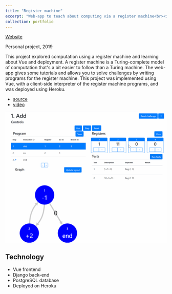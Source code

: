 ```yaml
---
title: "Register machine"
excerpt: "Web-app to teach about computing via a register machine<br><img src='/images/register-machine.png'/>"
collection: portfolio
---
```


[Website](https://registermachine.com)

Personal project, 2019

This project explored computation using a register machine and learning about Vue and deployment. A register machine is a Turing-complete model of computation that's a bit easier to follow than a Turing
machine. The web-app gives some tutorials and allows you to solve challenges by writing
programs for the register machine. This project was implemented using Vue, with a client-side interpreter of the register machine programs, and was deployed using Heroku.

- [source](https://github.com/jsinkers/register-machine)
- [video](https://youtu.be/9eTyqoDCcc4)

![Register machine example](/images/register-machine.gif)

## Technology

- Vue frontend
- Django back-end
- PostgreSQL database
- Deployed on Heroku
